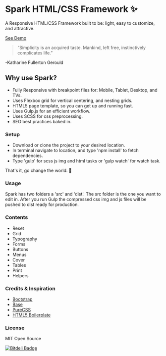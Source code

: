 # Spark HTML/CSS Framework :sparkles:
A Responsive HTML/CSS Framework built to be: light, easy to customize, and attractive.
<!---
CSS file size compressed is 18k.
-->
[See Demo](http://johnmacmenamin.com/projects/spark-framework/)

>“Simplicity is an acquired taste. Mankind, left free, instinctively complicates life.”

 -Katharine Fullerton Gerould

## Why use Spark?

* Fully Responsive with breakpoint files for: Mobile, Tablet, Desktop, and TVs.
* Uses Flexbox grid for vertical centering, and nesting grids.
* HTML5 page template, so you can get up and running fast.
* Uses Gulp.js for an efficient workflow.
* Uses SCSS for css preprocessing.
* SEO best practices baked in.

### Setup

* Download or clone the project to your desired location.
* In terminal navigate to location, and type 'npm install' to fetch dependencies.
* Type 'gulp' for scss js img and html tasks or 'gulp watch' for watch task.

That's it, go change the world. :rocket:

### Usage

Spark has two folders a 'src' and 'dist'. The src folder is the one you want to edit in. After you run Gulp the compressed css img and js files will be pushed to dist ready for production.

### Contents

* Reset
* Grid
* Typography
* Forms
* Buttons
* Menus
* Cover
* Tables
* Print
* Helpers

### Credits & Inspiration

* [Bootstrap](http://getbootstrap.com/)
* [Base](http://getbase.org/)
* [PureCSS](http://purecss.io/)
* [HTML5 Boilerplate](https://html5boilerplate.com/)

### License

MIT Open Source


[![Bitdeli Badge](https://d2weczhvl823v0.cloudfront.net/alteredstudio/spark-framework/trend.png)](https://bitdeli.com/free "Bitdeli Badge")

